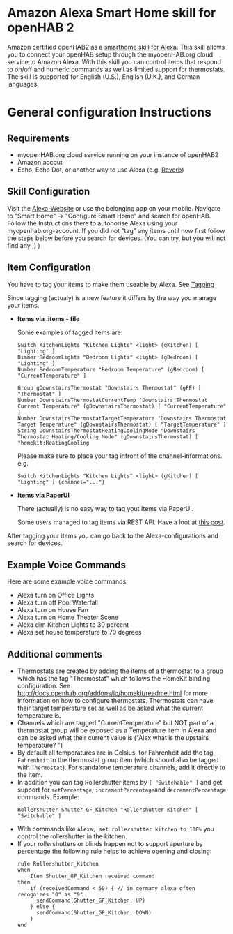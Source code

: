 # Amazon Alexa Smart Home skill for openHAB 2

Amazon certified openHAB2 as a [smarthome skill for Alexa](https://www.amazon.com/openHAB-Foundation/dp/B01MTY7Z5L).
This skill allows you to connect your openHAB setup through the myopenHAB.org cloud service to Amazon Alexa.
With this skill you can control items that respond to on/off and numeric commands as well as limited support for thermostats.
The skill is supported for English (U.S.), English (U.K.), and German languages. 

# General configuration Instructions

## Requirements

* myopenHAB.org cloud service running on your instance of openHAB2
* Amazon accout
* Echo, Echo Dot, or another way to use Alexa (e.g. [Reverb](https://reverb.ai/))
<!--- did I miss something? --->

## Skill Configuration

Visit the [Alexa-Website](https://alexa.amazon.com/) or use the belonging app on your mobile.
Navigate to "Smart Home" -> "Configure Smart Home" and search for openHAB.
Follow the Instructions there to autohorise Alexa using your myopenhab.org-account.
If you did not "tag" any items until now first follow the steps below before you search for devices.
(You can try, but you will not find any ;) )

## Item Configuration

You have to tag your items to make them useable by Alexa.
See [Tagging](http://docs.openhab.org/configuration/items.html#tagging)

Since tagging (actualy) is a new feature it differs by the way you manage your items.

* **Items via .items - file**

  Some examples of tagged items are:
  
  ```
  Switch KitchenLights "Kitchen Lights" <light> (gKitchen) [ "Lighting" ]
  Dimmer BedroomLights "Bedroom Lights" <light> (gBedroom) [ "Lighting" ]
  Number BedroomTemperature "Bedroom Temperature" (gBedroom) [ "CurrentTemperature" ]
  
  Group gDownstairsThermostat "Downstairs Thermostat" (gFF) [ "Thermostat" ]
  Number DownstairsThermostatCurrentTemp "Downstairs Thermostat Current Temperature" (gDownstairsThermostat) [ "CurrentTemperature" ]
  Number DownstairsThermostatTargetTemperature "Downstairs Thermostat Target Temperature" (gDownstairsThermostat) [ "TargetTemperature" ]
  String DownstairsThermostatHeatingCoolingMode "Downstairs Thermostat Heating/Cooling Mode" (gDownstairsThermostat) [ "homekit:HeatingCooling
  ```
  
  Please make sure to place your tag infront of the channel-informations. e.g.
  
   ```
   Switch KitchenLights "Kitchen Lights" <light> (gKitchen) [ "Lighting" ] {channel="..."}
   ```
   
* **Items via PaperUI**
 
   There (actually) is no easy way to tag yout Items via PaperUI.
 
   Some users managed to tag items via REST API.
   Have a loot at [this post](https://community.openhab.org/t/apply-tags-to-items-added-linked-in-paper-ui/19443/11?u=mboremski).
   <!--- Are there more relevant ways to configure items? --->
   <!--- Should we add a chapter for availabletags? --->

After tagging your items you can go back to the Alexa-configurations and search for devices.

## Example Voice Commands

Here are some example voice commands:

 * Alexa turn on Office Lights
 * Alexa turn off Pool Waterfall
 * Alexa turn on House Fan
 * Alexa turn on Home Theater Scene
 * Alexa dim Kitchen Lights to 30 percent
 * Alexa set house temperature to 70 degrees


## Additional comments

<!--- you have better suggestions for the Headline? --->

* Thermostats are created by adding the items of a thermostat to a group which has the tag "Thermostat" which follows the HomeKit binding configuration. 
See http://docs.openhab.org/addons/io/homekit/readme.html for more information on how to configure thermostats.
Thermostats can have their target temperature set as well as be asked what the current temperature is.
* Channels which are tagged "CurrentTemperature" but NOT part of a thermostat group will be exposed as a Temperature item in Alexa and can be asked what their current value is ("Alex what is the upstairs temperature? ")
* By default all temperatures are in Celsius, for Fahrenheit add the tag `Fahrenheit` to the thermostat group item (which should also be tagged with `Thermostat`).
For standalone temperature channels, add it directly to the item.
* In addition you can tag Rollershutter items by `[ "Switchable" ]` and get support for `setPercentage`, `incrementPercentage`and `decrementPercentage` commands.
Example:
  ```
  Rollershutter Shutter_GF_Kitchen "Rollershutter Kitchen" [ "Switchable" ]
  ```
* With commands like `Alexa, set rollershutter kitchen to 100%` you control the rollershutter in the kitchen.
* If your rollershutters or blinds happen not to support aperture by percentage the following rule helps to achieve opening and closing:
  ```
  rule Rollershutter_Kitchen
  when
      Item Shutter_GF_Kitchen received command
  then
      if (receivedCommand < 50) { // in germany alexa often recognizes "0" as "9"
        sendCommand(Shutter_GF_Kitchen, UP)
      } else {
        sendCommand(Shutter_GF_Kitchen, DOWN)
      }
  end
  ```
